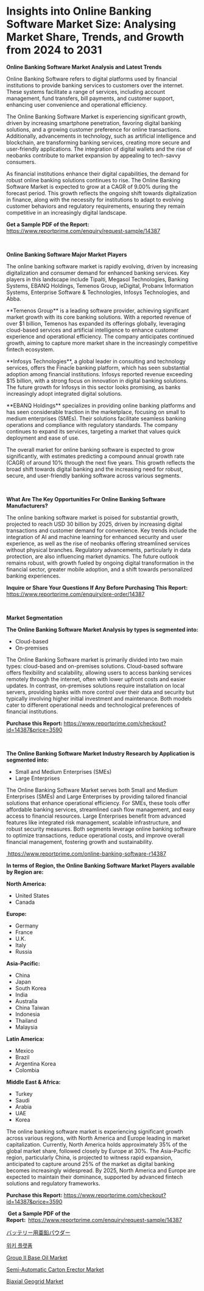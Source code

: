 <p><h1>Insights into Online Banking Software Market Size: Analysing Market Share, Trends, and Growth from 2024 to 2031</h1></p><p><strong>Online Banking Software Market Analysis and Latest Trends</strong></p>
<p><p>Online Banking Software refers to digital platforms used by financial institutions to provide banking services to customers over the internet. These systems facilitate a range of services, including account management, fund transfers, bill payments, and customer support, enhancing user convenience and operational efficiency.</p><p>The Online Banking Software Market is experiencing significant growth, driven by increasing smartphone penetration, favoring digital banking solutions, and a growing customer preference for online transactions. Additionally, advancements in technology, such as artificial intelligence and blockchain, are transforming banking services, creating more secure and user-friendly applications. The integration of digital wallets and the rise of neobanks contribute to market expansion by appealing to tech-savvy consumers.</p><p>As financial institutions enhance their digital capabilities, the demand for robust online banking solutions continues to rise. The Online Banking Software Market is expected to grow at a CAGR of 9.00% during the forecast period. This growth reflects the ongoing shift towards digitalization in finance, along with the necessity for institutions to adapt to evolving customer behaviors and regulatory requirements, ensuring they remain competitive in an increasingly digital landscape.</p></p>
<p><strong>Get a Sample PDF of the Report:&nbsp;</strong> <a href="https://www.reportprime.com/enquiry/request-sample/14387">https://www.reportprime.com/enquiry/request-sample/14387</a></p>
<p>&nbsp;</p>
<p><strong>Online Banking Software Major Market Players</strong></p>
<p><p>The online banking software market is rapidly evolving, driven by increasing digitalization and consumer demand for enhanced banking services. Key players in this landscape include Tipalti, Megasol Technologies, Banking Systems, EBANQ Holdings, Temenos Group, ieDigital, Probanx Information Systems, Enterprise Software & Technologies, Infosys Technologies, and Abba.</p><p>**Temenos Group** is a leading software provider, achieving significant market growth with its core banking solutions. With a reported revenue of over $1 billion, Temenos has expanded its offerings globally, leveraging cloud-based services and artificial intelligence to enhance customer experience and operational efficiency. The company anticipates continued growth, aiming to capture more market share in the increasingly competitive fintech ecosystem.</p><p>**Infosys Technologies**, a global leader in consulting and technology services, offers the Finacle banking platform, which has seen substantial adoption among financial institutions. Infosys reported revenue exceeding $15 billion, with a strong focus on innovation in digital banking solutions. The future growth for Infosys in this sector looks promising, as banks increasingly adopt integrated digital solutions.</p><p>**EBANQ Holdings** specializes in providing online banking platforms and has seen considerable traction in the marketplace, focusing on small to medium enterprises (SMEs). Their solutions facilitate seamless banking operations and compliance with regulatory standards. The company continues to expand its services, targeting a market that values quick deployment and ease of use.</p><p>The overall market for online banking software is expected to grow significantly, with estimates predicting a compound annual growth rate (CAGR) of around 10% through the next five years. This growth reflects the broad shift towards digital banking and the increasing need for robust, secure, and user-friendly banking software across various segments.</p></p>
<p>&nbsp;</p>
<p><strong>What Are The Key Opportunities For Online Banking Software Manufacturers?</strong></p>
<p><p>The online banking software market is poised for substantial growth, projected to reach USD 30 billion by 2025, driven by increasing digital transactions and customer demand for convenience. Key trends include the integration of AI and machine learning for enhanced security and user experience, as well as the rise of neobanks offering streamlined services without physical branches. Regulatory advancements, particularly in data protection, are also influencing market dynamics. The future outlook remains robust, with growth fueled by ongoing digital transformation in the financial sector, greater mobile adoption, and a shift towards personalized banking experiences.</p></p>
<p><strong>Inquire or Share Your Questions If Any Before Purchasing This Report:</strong> <a href="https://www.reportprime.com/enquiry/pre-order/14387">https://www.reportprime.com/enquiry/pre-order/14387</a></p>
<p>&nbsp;</p>
<p><strong>Market Segmentation</strong></p>
<p><strong>The Online Banking Software Market Analysis by types is segmented into:</strong></p>
<p><ul><li>Cloud-based</li><li>On-premises</li></ul></p>
<p><p>The Online Banking Software market is primarily divided into two main types: cloud-based and on-premises solutions. Cloud-based software offers flexibility and scalability, allowing users to access banking services remotely through the internet, often with lower upfront costs and easier updates. In contrast, on-premises solutions require installation on local servers, providing banks with more control over their data and security but typically involving higher initial investment and maintenance. Both models cater to different operational needs and technological preferences of financial institutions.</p></p>
<p><strong>Purchase this Report:&nbsp;</strong><a href="https://www.reportprime.com/checkout?id=14387&price=3590">https://www.reportprime.com/checkout?id=14387&price=3590</a></p>
<p>&nbsp;</p>
<p><strong>The Online Banking Software Market Industry Research by Application is segmented into:</strong></p>
<p><ul><li>Small and Medium Enterprises (SMEs)</li><li>Large Enterprises</li></ul></p>
<p><p>The Online Banking Software Market serves both Small and Medium Enterprises (SMEs) and Large Enterprises by providing tailored financial solutions that enhance operational efficiency. For SMEs, these tools offer affordable banking services, streamlined cash flow management, and easy access to financial resources. Large Enterprises benefit from advanced features like integrated risk management, scalable infrastructure, and robust security measures. Both segments leverage online banking software to optimize transactions, reduce operational costs, and improve overall financial management, fostering growth and sustainability.</p></p>
<p><a href="https://www.reportprime.com/online-banking-software-r14387">&nbsp;https://www.reportprime.com/online-banking-software-r14387</a></p>
<p><strong>In terms of Region, the Online Banking Software Market Players available by Region are:</strong></p>
<p>
    <p> <strong> North America: </strong>
        <ul>
            <li>United States</li>
            <li>Canada</li>
        </ul>
        </p> 
    <p> <strong> Europe: </strong>
        <ul>
            <li>Germany</li>
            <li>France</li>
            <li>U.K.</li>
            <li>Italy</li>
            <li>Russia</li>
        </ul>
        </p> 
    <p> <strong> Asia-Pacific: </strong>
        <ul>
            <li>China</li>
            <li>Japan</li>
            <li>South Korea</li>
            <li>India</li>
            <li>Australia</li>
            <li>China Taiwan</li>
            <li>Indonesia</li>
            <li>Thailand</li>
            <li>Malaysia</li>
        </ul>
        </p> 
    <p> <strong> Latin America: </strong>
        <ul>
            <li>Mexico</li>
            <li>Brazil</li>
            <li>Argentina Korea</li>
            <li>Colombia</li>
        </ul>
        </p> 
    <p> <strong> Middle East & Africa: </strong>
        <ul>
            <li>Turkey</li>
            <li>Saudi</li>
            <li>Arabia</li>
            <li>UAE</li>
            <li>Korea</li>
        </ul>
    </p>
    </p>
<p><p>The online banking software market is experiencing significant growth across various regions, with North America and Europe leading in market capitalization. Currently, North America holds approximately 35% of the global market share, followed closely by Europe at 30%. The Asia-Pacific region, particularly China, is projected to witness rapid expansion, anticipated to capture around 25% of the market as digital banking becomes increasingly widespread. By 2025, North America and Europe are expected to maintain their dominance, supported by advanced fintech solutions and regulatory frameworks.</p></p>
<p><strong>Purchase this Report: </strong><a href="https://www.reportprime.com/checkout?id=14387&price=3590">https://www.reportprime.com/checkout?id=14387&price=3590</a></p>
<p>&nbsp;<strong>Get a Sample PDF of the Report:&nbsp;&nbsp;</strong><a href="https://www.reportprime.com/enquiry/request-sample/14387">https://www.reportprime.com/enquiry/request-sample/14387</a></p>
<p><strong></strong></p>
<p><p><a href="https://medium.com/@erickbotsfortrd46766/zinc-powder-for-battery-market-%E3%81%AE%E3%82%B0%E3%83%AD%E3%83%BC%E3%83%90%E3%83%AB%E5%B8%82%E5%A0%B4%E6%A6%82%E8%A6%81%E3%81%AF-%E4%B8%96%E7%95%8C%E3%81%8A%E3%82%88%E3%81%B3%E4%B8%BB%E8%A6%81%E5%B8%82%E5%A0%B4%E3%81%AB%E3%81%8A%E3%81%91%E3%82%8B%E6%A5%AD%E7%95%8C%E3%81%AB%E5%BD%B1%E9%9F%BF%E3%82%92%E4%B8%8E%E3%81%88%E3%82%8B%E4%B8%BB%E8%A6%81%E3%81%AA%E3%83%88%E3%83%AC%E3%83%B3%E3%83%89%E3%81%AB%E3%81%A4%E3%81%84%E3%81%A6-%E7%8B%AC%E8%87%AA%E3%81%AE%E8%A6%96%E7%82%B9%E3%82%92%E6%8F%90%E4%BE%9B%E3%81%97%E3%81%BE%E3%81%99-7cee137f53ac">バッテリー用亜鉛パウダー</a></p><p><a href="https://medium.com/@scotthereford10/%EC%9C%84%ED%82%A4-%ED%94%8C%EB%9E%AB%ED%8F%BC-%EC%8B%9C%EC%9E%A5-%EB%8F%99%ED%96%A5-%EB%B0%8F-%EC%8B%9C%EC%9E%A5-%EC%84%B1%EC%9E%A5-%EC%A0%84%EB%A7%9D-2024-2031-15dad04d69b9">위키 플랫폼</a></p><p><a href="https://issuu.com/reportprime-2/docs/group-ii-base-oil-market-size-2030._27be62685a1821">Group II Base Oil Market</a></p><p><a href="https://medium.com/@max.hudson54565/the-global-semi-automatic-carton-erector-market-is-projected-to-experience-an-annual-growth-rate-b0f17a5de123">Semi-Automatic Carton Erector Market</a></p><p><a href="https://www.linkedin.com/pulse/global-biaxial-geogrid-market-status-2024-2031-forecast-region-g52cc?trackingId=UkfyT2TOSXezvbQ13wxzdw%3D%3D">Biaxial Geogrid Market</a></p></p>